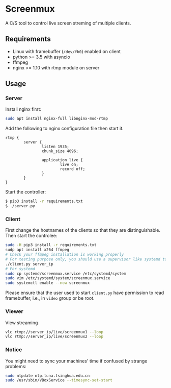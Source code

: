 # Screenmux

A C/S tool to control live screen streming of multiple clients.

## Requirements
* Linux with framebuffer (`/dev/fb0`) enabled on client
* python >= 3.5 with asyncio
* ffmpeg
* nginx >= 1.10 with rtmp module on server

## Usage

### Server 
Install nginx first: 
```bash
sudo apt install nginx-full libnginx-mod-rtmp
```

Add the following to nginx configuration file then start it.
```
rtmp {
        server {
                listen 1935;
                chunk_size 4096;

                application live {
                        live on;
                        record off;
                }
        }
}
```

Start the controller:
```bash
$ pip3 install -r requirements.txt
$ ./server.py
```

### Client
First change the hostnames of the clients so that they are distinguishable. Then start the controlee:
```bash
sudo -H pip3 install -r requirements.txt
sudp apt install x264 ffmpeg
# Check your ffmpeg installation is working properly
# For testing purpose only, you should use a supervisor like systemd to manage the client process in case it dies
./client.py server_ip
# For systemd
sudo cp systemd/screenmux.service /etc/systemd/system
sudo vim /etc/systemd/system/screenmux.service
sudo systemctl enable --now screenmux
```
Please ensure that the user used to start `client.py` have permission to read framebuffer, i.e., in `video` group or be root.

### Viewer
View streaming
```bash
vlc rtmp://server_ip/live/screenmux1 --loop
vlc rtmp://server_ip/live/screenmux2 --loop
```

### Notice
You might need to sync your machines' time if confused by strange problems:
```bash
sudo ntpdate ntp.tuna.tsinghua.edu.cn
sudo /usr/sbin/VBoxService --timesync-set-start
```